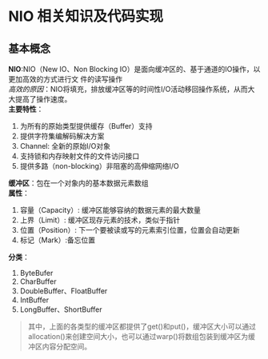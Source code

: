 # NIO 相关知识及代码实现 #


## 基本概念 ##

**NIO**:NIO（New IO、Non Blocking IO）是面向缓冲区的、基于通道的IO操作，以更加高效的方式进行文 件的读写操作  
*高效的原因*：NIO将填充，排放缓冲区等的时间性I/O活动移回操作系统，从而大大提高了操作速度。  
**主要特性**：  
1. 为所有的原始类型提供缓存（Buffer）支持  
2. 提供字符集编解码解决方案  
3. Channel: 全新的原始I/O对象  
4. 支持锁和内存映射文件的文件访问接口  
5. 提供多路（non-blocking）非阻塞的高伸缩网络I/O  

**缓冲区**：包在一个对象内的基本数据元素数组  
**属性**：  
1. 容量（Capacity）: 缓冲区能够容纳的数据元素的最大数量  
2. 上界（Limit）: 缓冲区现存元素的技术，类似于指针  
3. 位置（Position）: 下一个要被读或写的元素索引位置，位置会自动更新  
4. 标记（Mark）:备忘位置  

**分类**：  
1. ByteBufer  
2. CharBuffer  
3. DoubleBuffer、FloatBuffer  
4. IntBuffer  
5. LongBuffer、ShortBuffer  
>其中，上面的各类型的缓冲区都提供了get()和put()，缓冲区大小可以通过allocation()来创建空间大小，也可以通过warp()将数组包装到缓冲区为缓冲区内容分配空间。








